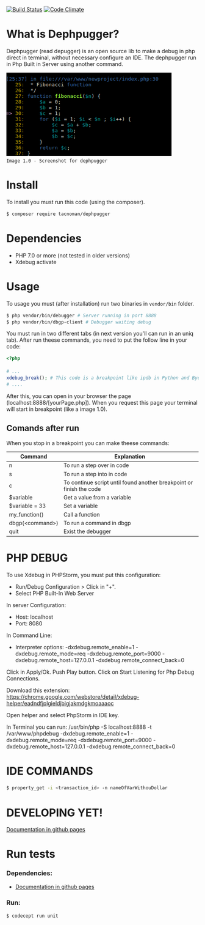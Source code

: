[![Build Status](https://travis-ci.org/tacnoman/dephpugger.svg?branch=master)](https://travis-ci.org/tacnoman/dephpugger) [![Code Climate](https://codeclimate.com/github/tacnoman/dephpug/badges/gpa.svg)](https://codeclimate.com/github/tacnoman/dephpug)

# What is Dephpugger?

Dephpugger (read depugger) is an open source lib to make a debug in php direct in terminal, without necessary configure an IDE. The dephpugger run in Php Built in Server using another command.

![dephpugger screenshot](./images/dephpugger.png)  
`Image 1.0 - Screenshot for dephpugger`

# Install

To install you must run this code (using the composer).

```sh
$ composer require tacnoman/dephpugger
```

# Dependencies

- PHP 7.0 or more (not tested in older versions)
- Xdebug activate

# Usage

To usage you must (after installation) run two binaries in `vendor/bin` folder.

```sh
$ php vendor/bin/debugger # Server running in port 8888
$ php vendor/bin/dbgp-client # Debugger waiting debug
```

You must run in two different tabs (in next version you'll can run in an uniq tab).
After run theese commands, you need to put the follow line in your code:

```php
<?php

# ...
xdebug_break(); # This code is a breakpoint like ipdb in Python and Byebug in Ruby
# ....
```

After this, you can open in your browser the page (localhost:8888/[yourPage.php]).
When you request this page your terminal will start in breakpoint (like a image 1.0).

## Comands after run

When you stop in a breakpoint you can make theese commands:

| Command           | Explanation                                                          |
|-------------------|----------------------------------------------------------------------|
| n                 | To run a step over in code                                           |
| s                 | To run a step into in code                                           |
| c                 | To continue script until found another breakpoint or finish the code |
| $variable         | Get a value from a variable                                          |
| $variable = 33    | Set a variable                                                       |
| my_function()     | Call a function                                                      |
| dbgp(\<command\>) | To run a command in dbgp                                             |
| quit              | Exist the debugger                                                   |


# PHP DEBUG

To use Xdebug in PHPStorm, you must put this configuration:

- Run/Debug Configuration > Click in "+".
- Select PHP Built-In Web Server

In server Configuration:
- Host: localhost
- Port: 8080

In Command Line:
- Interpreter options: -dxdebug.remote_enable=1 -dxdebug.remote_mode=req -dxdebug.remote_port=9000 -dxdebug.remote_host=127.0.0.1 -dxdebug.remote_connect_back=0

Click in Apply/Ok.
Push Play button.
Click on Start Listening for Php Debug Connections.

Download this extension:
https://chrome.google.com/webstore/detail/xdebug-helper/eadndfjplgieldjbigjakmdgkmoaaaoc

Open helper and select PhpStorm in IDE key.


In Terminal you can run:
/usr/bin/php -S localhost:8888 -t /var/www/phpdebug -dxdebug.remote_enable=1 -dxdebug.remote_mode=req -dxdebug.remote_port=9000 -dxdebug.remote_host=127.0.0.1 -dxdebug.remote_connect_back=0


# IDE COMMANDS

```sh
$ property_get -i <transaction_id> -n nameOfVarWithouDollar
```

# DEVELOPING YET!

[Documentation in github pages](https://tacnoman.github.io/phpdbg)

# Run tests

### Dependencies:
- [Documentation in github pages](https://github.com/Codeception/Codeception)

### Run:

```sh
$ codecept run unit
```
